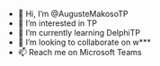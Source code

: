 - 👋 Hi, I’m @AugusteMakosoTP
- 👀 I’m interested in TP
- 🌱 I’m currently learning DelphiTP
- 💞️ I’m looking to collaborate on w***
- 📫 Reach me on Microsoft Teams

<!---
AugusteMakosoTP/AugusteMakosoTP is a ✨ special ✨ repository because its `README.md` (this file) appears on your GitHub profile.
You can click the Preview link to take a look at your changes.
--->
